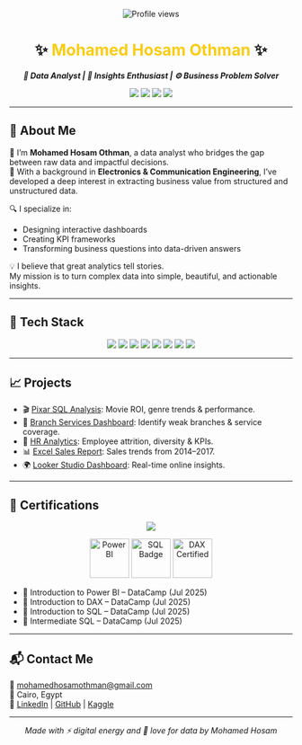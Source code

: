 <p align="center">
  <img src="https://komarev.com/ghpvc/?username=mohamedhosam4&style=for-the-badge&color=blue" alt="Profile views" />
</p>

<h1 align="center">
  ✨ <span style="color:#facc15; font-weight:bold;">Mohamed Hosam Othman</span> ✨
</h1>

<p align="center">
  <b><i>🔢 Data Analyst | 🧠 Insights Enthusiast | ⚙️ Business Problem Solver</i></b>
</p>

<p align="center">
  <a href="mailto:mohamedhosamothman@gmail.com"><img src="https://img.shields.io/badge/Gmail-EA4335?style=for-the-badge&logo=gmail&logoColor=white" /></a>
  <a href="https://www.linkedin.com/in/mohamed-hosam-analyst/"><img src="https://img.shields.io/badge/LinkedIn-0077B5?style=for-the-badge&logo=linkedin&logoColor=white" /></a>
  <a href="https://github.com/mohamedhosamothman"><img src="https://img.shields.io/badge/GitHub-000000?style=for-the-badge&logo=github&logoColor=white" /></a>
  <a href="https://kaggle.com/mohamedhosamothman"><img src="https://img.shields.io/badge/Kaggle-20BEFF?style=for-the-badge&logo=kaggle&logoColor=white" /></a>
</p>

---

## 👾 About Me

🚀 I’m **Mohamed Hosam Othman**, a data analyst who bridges the gap between raw data and impactful decisions.  
🧠 With a background in **Electronics & Communication Engineering**, I’ve developed a deep interest in extracting business value from structured and unstructured data.

🔍 I specialize in:
- Designing interactive dashboards  
- Creating KPI frameworks  
- Transforming business questions into data-driven answers  

💡 I believe that great analytics tell stories.  
My mission is to turn complex data into simple, beautiful, and actionable insights.

---

## 🧰 Tech Stack

<p align="center">
  <img src="https://img.shields.io/badge/SQL_Server-CC2927?style=for-the-badge&logo=microsoftsqlserver&logoColor=white" />
  <img src="https://img.shields.io/badge/SSMS-000?style=for-the-badge&logo=microsoftsqlserver&logoColor=white" />
  <img src="https://img.shields.io/badge/Excel-217346?style=for-the-badge&logo=microsoftexcel&logoColor=white" />
  <img src="https://img.shields.io/badge/Power_BI-F2C811?style=for-the-badge&logo=powerbi&logoColor=black" />
  <img src="https://img.shields.io/badge/Python-3776AB?style=for-the-badge&logo=python&logoColor=white" />
  <img src="https://img.shields.io/badge/Looker_Studio-4285F4?style=for-the-badge&logo=google&logoColor=white" />
  <img src="https://img.shields.io/badge/Pandas-150458?style=for-the-badge&logo=pandas&logoColor=white" />
  <img src="https://img.shields.io/badge/DAX-3582C4?style=for-the-badge&logo=powerbi&logoColor=white" />
</p>

---

## 📈 Projects

- 🎬 [Pixar SQL Analysis](https://github.com/mohamedhosamothman/Pixar-Films-SQL-Analysis): Movie ROI, genre trends & performance.
- 🏢 [Branch Services Dashboard](https://github.com/mohamedhosamothman/Branch-Services-Dashboard-Sql-Power-Bi): Identify weak branches & service coverage.
- 👥 [HR Analytics](https://github.com/mohamedhosamothman/HR-Dashboard-in-Power-BI): Employee attrition, diversity & KPIs.
- 📊 [Excel Sales Report](https://github.com/mohamedhosamothman/Excel_Sales_Dashboard_USA_2014-2017): Sales trends from 2014–2017.
- 🌍 [Looker Studio Dashboard](https://lookerstudio.google.com/reporting/7fc077a8-9d61-4102-88df-f5c24e98eea2): Real-time online insights.

---

## 🧾 Certifications

<p align="center">
  <img src="https://img.shields.io/badge/DataCamp-05192D?style=for-the-badge&logo=datacamp&logoColor=65FFB5" />
</p>

<p align="center">
  <img src="https://cdn-icons-png.flaticon.com/512/4305/4305673.png" width="70" title="Power BI" />
  <img src="https://cdn-icons-png.flaticon.com/512/5815/5815809.png" width="70" title="SQL Badge" />
  <img src="https://cdn-icons-png.flaticon.com/512/2875/2875433.png" width="70" title="DAX Certified" />
</p>

- 📜 Introduction to Power BI – DataCamp (Jul 2025)  
- 📜 Introduction to DAX – DataCamp (Jul 2025)  
- 📜 Introduction to SQL – DataCamp (Jul 2025)  
- 📜 Intermediate SQL – DataCamp (Jul 2025)

---

## 📬 Contact Me

📧 mohamedhosamothman@gmail.com  
📍 Cairo, Egypt  
🔗 [LinkedIn](https://www.linkedin.com/in/mohamed-hosam-analyst/) | [GitHub](https://github.com/mohamedhosamothman) | [Kaggle](https://kaggle.com/mohamedhosamothman)

---

<p align="center"><i>Made with ⚡ digital energy and 💛 love for data by Mohamed Hosam</i></p>
